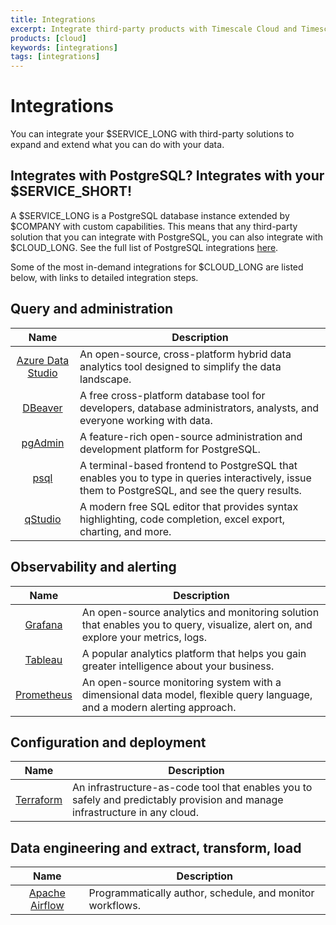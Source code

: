 ```yaml
---
title: Integrations
excerpt: Integrate third-party products with Timescale Cloud and TimescaleDB
products: [cloud]
keywords: [integrations]
tags: [integrations]
---
```


# Integrations

You can integrate your $SERVICE_LONG with third-party solutions to expand and extend what you can do with your data.

## Integrates with PostgreSQL? Integrates with your $SERVICE_SHORT!

A $SERVICE_LONG is a PostgreSQL database instance extended by $COMPANY with custom capabilities. This means that any third-party solution that you can integrate with PostgreSQL, you can also integrate with $CLOUD_LONG. See the full list of PostgreSQL integrations [here][postgresql-integrations].

Some of the most in-demand integrations for $CLOUD_LONG are listed below, with links to detailed integration steps. 

## Query and administration

|      Name                | Description                                                                                                                                     |
|:------------------------:|-------------------------------------------------------------------------------------------------------------------------------------------------|
| [Azure Data Studio][ads] | An open-source, cross-platform hybrid data analytics tool designed to simplify the data landscape.                                              |
|    [DBeaver][dbeaver]    | A free cross-platform database tool for developers, database administrators, analysts, and everyone working with data.                          |
|    [pgAdmin][pgadmin]    | A feature-rich open-source administration and development platform for PostgreSQL.                                                              |
|       [psql][psql]       | A terminal-based frontend to PostgreSQL that enables you to type in queries interactively, issue them to PostgreSQL, and see the query results. |
|    [qStudio][qstudio]    | A modern free SQL editor that provides syntax highlighting, code completion, excel export, charting, and more.                                  |


## Observability and alerting

|            Name             | Description                                                                                                                                               |
|:---------------------------:|----------------------------------------------------------------------------------------------------------------------------------|
|     [Grafana][grafana]      | An open-source analytics and monitoring solution that enables you to query, visualize, alert on, and explore your metrics, logs. |
|     [Tableau][tableau]      | A popular analytics platform that helps you gain greater intelligence about your business.                                       |
|     [Prometheus][prometheus]| An open-source monitoring system with a dimensional data model, flexible query language, and a modern alerting approach.         |


## Configuration and deployment 

|            Name             | Description                                                                                                                 |
|:---------------------------:|-----------------------------------------------------------------------------------------------------------------------------|
| [Terraform][terraform]      | An infrastructure-as-code tool that enables you to safely and predictably provision and manage infrastructure in any cloud. |


## Data engineering and extract, transform, load

|               Name               | Description                                              |
|:--------------------------------:|----------------------------------------------------------|
| [Apache Airflow][apache-airflow] | Programmatically author, schedule, and monitor workflows. |



[psql]: /use-timescale/:currentVersion:/integrations/psql/
[qstudio]: /use-timescale/:currentVersion:/integrations/qstudio/
[dbeaver]: /use-timescale/:currentVersion:/integrations/dbeaver/
[ads]: /use-timescale/:currentVersion:/integrations/azure-data-studio/
[pgadmin]: /use-timescale/:currentVersion:/integrations/pgadmin/
[grafana]: /use-timescale/:currentVersion:/integrations/grafana/
[tableau]: /use-timescale/:currentVersion:/integrations/tableau/
[terraform]: /use-timescale/:currentVersion:/integrations/terraform
[apache-airflow]: /use-timescale/:currentVersion:/integrations/apache-airflow
[postgresql-integrations]: https://slashdot.org/software/p/PostgreSQL/integrations/
[prometheus]: /use-timescale/:currentVersion:/integrations/prometheus